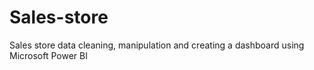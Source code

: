 # Sales-store
Sales store data cleaning, manipulation and creating a dashboard using Microsoft Power BI
